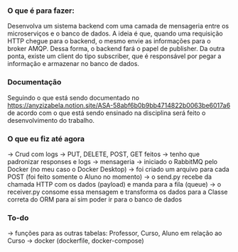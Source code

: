 ### O que é para fazer: 
Desenvolva um sistema backend com uma camada de mensageria entre os microserviços e o banco de dados. A ideia é que, quando uma requisição HTTP chegue para o backend, o mesmo envie as informações para o broker AMQP. Dessa forma, o backend fará o papel de publisher. Da outra ponta, existe um client do tipo subscriber, que é responsável por pegar a informação e armazenar no banco de dados. 

### Documentação

Seguindo o que está sendo documentado no https://anyzizabela.notion.site/ASA-58abf6b0b9bb4714822b0063be6017a6 de acordo com o que está sendo ensinado na disciplina será feito o desenvolvimento do trabalho.

### O que eu fiz até agora
-> Crud com logs
    -> PUT, DELETE, POST, GET feitos
    -> tenho que padronizar responses e logs
-> mensageria
    -> iniciado o RabbitMQ pelo Docker (no meu caso o Docker Desktop)
    -> foi criado um arquivo para cada POST (foi feito somente o Aluno no momento)
    -> o send.py recebe da chamada HTTP com os dados (payload) e manda para a fila (queue)
    -> o receiver.py consome essa mensagem e transforma os dados para a Classe correta do ORM para aí sim poder ir para o banco de dados

### To-do
-> funções para as outras tabelas: Professor, Curso, Aluno em relação ao Curso
-> docker (dockerfile, docker-compose)

